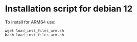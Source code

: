 # Installation script for debian 12

To install for ARM64 use:

```
wget load_inst_files_arm.sh
bash load_inst_files_arm.sh

```



